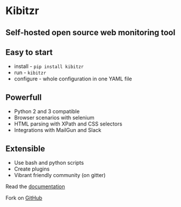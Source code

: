 # Kibitzr
## Self-hosted open source web monitoring tool

## Easy to start
* install - `pip install kibitzr`
* run - `kibitzr`
* configure - whole configuration in one YAML file

## Powerfull
* Python 2 and 3 compatible
* Browser scenarios with selenium
* HTML parsing with XPath and CSS selectors
* Integrations with MailGun and Slack

## Extensible
* Use bash and python scripts
* Create plugins
* Vibrant friendly community (on gitter)

Read the [documentation](kibitzr.readthedocs.org)

Fork on [GitHub](https://github.com/kibitzr/kibitzr)
